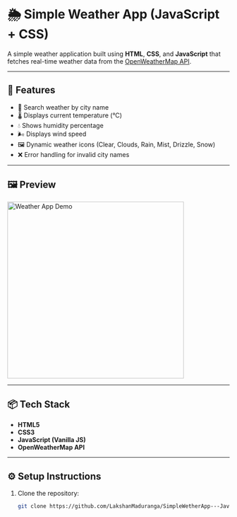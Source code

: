 # 🌦️ Simple Weather App (JavaScript + CSS)

A simple weather application built using **HTML**, **CSS**, and **JavaScript** that fetches real-time weather data from the [OpenWeatherMap API](https://openweathermap.org/).

---

## 🚀 Features
- 🔎 Search weather by city name  
- 🌡️ Displays current temperature (°C)  
- 💧 Shows humidity percentage  
- 🌬️ Displays wind speed  
- 🖼️ Dynamic weather icons (Clear, Clouds, Rain, Mist, Drizzle, Snow)  
- ❌ Error handling for invalid city names  

---

## 🖼️ Preview

<img src="images/demo.png" alt="Weather App Demo" width="400">

---

## 📦 Tech Stack
- **HTML5**  
- **CSS3**  
- **JavaScript (Vanilla JS)**  
- **OpenWeatherMap API**  

---

## ⚙️ Setup Instructions
1. Clone the repository:
   ```bash
   git clone https://github.com/LakshanMaduranga/SimpleWetherApp---JavaScript-CSS.git

